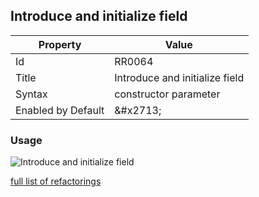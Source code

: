 ## Introduce and initialize field

| Property | Value |
| -------- | ----- |
| Id | RR0064 |
| Title | Introduce and initialize field |
| Syntax | constructor parameter |
| Enabled by Default | &\#x2713; |

### Usage

![Introduce and initialize field](../../images/refactorings/IntroduceAndInitializeField.png)

[full list of refactorings](Refactorings.md)